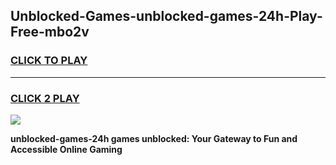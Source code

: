 
## Unblocked-Games-unblocked-games-24h-Play-Free-mbo2v
<h3>
<a href="https://premium76.site?title=unblocked-games-24h&ref=23A">CLICK TO PLAY</a></h3>
<hr>

<h3>
<a href="https://premium76.site?title=unblocked-games-24h&ref=23A">CLICK 2 PLAY</a>
  
</h3>

<a href="https://premium76.site?title=unblocked-games-24h&ref=23A"><img src="https://clearcache.store/games.png"></a>


**unblocked-games-24h games unblocked: Your Gateway to Fun and Accessible Online Gaming**
